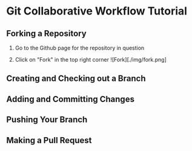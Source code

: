 # Git Collaborative Workflow Tutorial

## Forking a Repository

1.  Go to the Github page for the repository in question

2.  Click on "Fork" in the top right corner
    ![Fork][./img/fork.png]

## Creating and Checking out a Branch

## Adding and Committing Changes

## Pushing Your Branch

## Making a Pull Request
